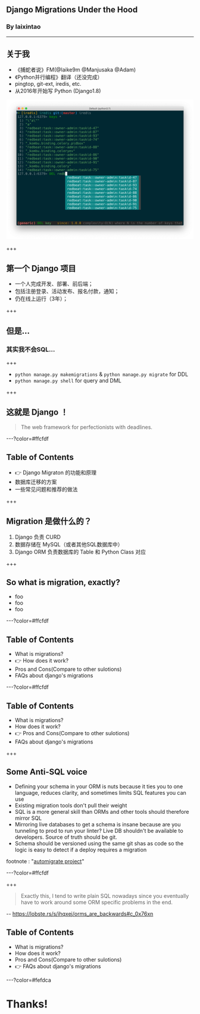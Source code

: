 ## Django Migrations Under the Hood

### By laixintao

---

## 关于我


- 《捕蛇者说》FM(@laike9m @Manjusaka @Adam)
- 《Python并行编程》翻译（还没完成）
- pingtop, git-ext, iredis, etc.
- 从2016年开始写 Python (Django1.8)

![auto-complete](assets/auto-complete.png)

+++

## 第一个 Django 项目

- 一个人完成开发、部署、前后端；
- 包括注册登录、活动发布、报名付款，通知；
- 仍在线上运行（3年）；

+++

## 但是...
### 其实我不会SQL...

+++

- `python manage.py makemigrations` & `python manage.py migrate` for DDL
- `python manage.py shell` for query and DML

+++

## 这就是 Django ！

> The web framework for perfectionists with deadlines.

---?color=#ffcfdf

## Table of Contents

- 👉 Django Migraton 的功能和原理
- 数据库迁移的方案
- 一些常见问题和推荐的做法

+++

## Migration 是做什么的？

1. Django 负责 CURD
2. 数据存储在 MySQL（或者其他SQL数据库中）
3. Django ORM 负责数据库的 Table 和 Python Class 对应

+++

## So what is migration, exactly?

- foo
- foo
- foo



---?color=#ffcfdf

## Table of Contents

- What is migrations?
- 👉 How does it work?
- Pros and Cons(Compare to other sulotions)
- FAQs about django's migrations


---?color=#ffcfdf

## Table of Contents

- What is migrations?
- How does it work?
- 👉 Pros and Cons(Compare to other sulotions)
- FAQs about django's migrations

+++

## Some Anti-SQL voice

- Defining your schema in your ORM is nuts because it ties you to one language, reduces clarity, and sometimes limits SQL features you can use
- Existing migration tools don't pull their weight
- SQL is a more general skill than ORMs and other tools should therefore mirror SQL
- Mirroring live databases to get a schema is insane because are you tunneling to prod to run your linter? Live DB shouldn't be available to developers. Source of truth should be git.
- Schema should be versioned using the same git shas as code so the logic is easy to detect if a deploy requires a migration

footnote : "<a href='https://github.com/abe-winter/automigrate#philosophy'>automigrate project</a>"

---?color=#ffcfdf

+++

> Exactly this, I tend to write plain SQL nowadays since you eventually have to work around some ORM specific problems in the end. 

-- https://lobste.rs/s/ihqxej/orms_are_backwards#c_0x76xn

## Table of Contents

- What is migrations?
- How does it work?
- Pros and Cons(Compare to other sulotions)
- 👉 FAQs about django's migrations

---?color=#fefdca

# Thanks!
